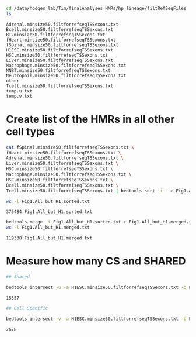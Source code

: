```bash
cd /data/hodges_lab/Tim/finalAnalyses_HMRs/hp_lineage/filtRefSeqFiles
ls
```

    Adrenal.minsize50.filtforrefseqTSSexons.txt
    Bcell.minsize50.filtforrefseqTSSexons.txt
    BT.minsize50.filtforrefseqTSSexons.txt
    fHeart.minsize50.filtforrefseqTSSexons.txt
    fSpinal.minsize50.filtforrefseqTSSexons.txt
    H1ESC.minsize50.filtforrefseqTSSexons.txt
    HSC.minsize50.filtforrefseqTSSexons.txt
    Liver.minsize50.filtforrefseqTSSexons.txt
    Macrophage.minsize50.filtforrefseqTSSexons.txt
    MNBT.minsize50.filtforrefseqTSSexons.txt
    Neutrophil.minsize50.filtforrefseqTSSexons.txt
    other
    Tcell.minsize50.filtforrefseqTSSexons.txt
    temp.u.txt
    temp.v.txt


# Create list of the HMRs in all other cell types


```bash
cat fSpinal.minsize50.filtforrefseqTSSexons.txt \
fHeart.minsize50.filtforrefseqTSSexons.txt \
Adrenal.minsize50.filtforrefseqTSSexons.txt \
Liver.minsize50.filtforrefseqTSSexons.txt \
HSC.minsize50.filtforrefseqTSSexons.txt \
Macrophage.minsize50.filtforrefseqTSSexons.txt \
HSC.minsize50.filtforrefseqTSSexons.txt \
Bcell.minsize50.filtforrefseqTSSexons.txt \
Tcell.minsize50.filtforrefseqTSSexons.txt | bedtools sort -i - > Fig1.All_but_H1.sorted.txt

```


```bash
wc -l Fig1.All_but_H1.sorted.txt
```

    375484 Fig1.All_but_H1.sorted.txt



```bash
bedtools merge -i Fig1.All_but_H1.sorted.txt > Fig1.All_but_H1.merged.txt
wc -l Fig1.All_but_H1.merged.txt
```

    119338 Fig1.All_but_H1.merged.txt


# Measure how many CS and SHARED


```bash
## Shared
```


```bash
bedtools intersect -u -a H1ESC.minsize50.filtforrefseqTSSexons.txt -b Fig1.All_but_H1.merged.txt | wc -l 
```

    15557



```bash
## Cell Specific
```


```bash
bedtools intersect -v -a H1ESC.minsize50.filtforrefseqTSSexons.txt -b Fig1.All_but_H1.merged.txt | wc -l 
```

    2678

